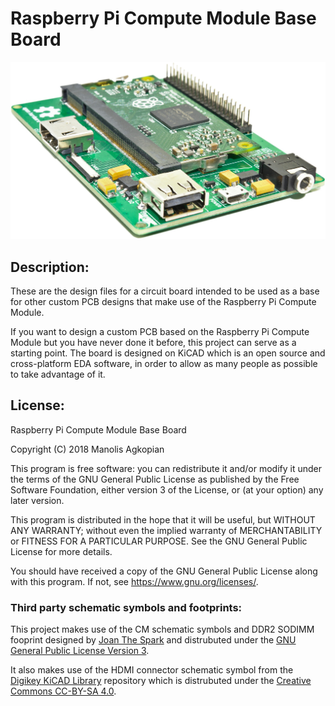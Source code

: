 Raspberry Pi Compute Module Base Board
================================

![Device](/board.jpg?raw=true)

## Description:

These are the design files for a circuit board intended to be used as a base for other custom PCB designs that make use of the Raspberry Pi Compute Module.

If you want to design a custom PCB based on the Raspberry Pi Compute Module but you have never done it before, this project can serve as a starting point. The board is designed on KiCAD which is an open source and cross-platform EDA software, in order to allow as many people as possible to take advantage of it.

## License:

Raspberry Pi Compute Module Base Board

Copyright (C) 2018  Manolis Agkopian

This program is free software: you can redistribute it and/or modify it under the terms of the GNU General Public License as published by the Free Software Foundation, either version 3 of the License, or (at your option) any later version.

This program is distributed in the hope that it will be useful, but WITHOUT ANY WARRANTY; without even the implied warranty of MERCHANTABILITY or FITNESS FOR A PARTICULAR PURPOSE. See the GNU General Public License for more details.

You should have received a copy of the GNU General Public License along with this program. If not, see https://www.gnu.org/licenses/.

### Third party schematic symbols and footprints:

This project makes use of the CM schematic symbols and DDR2 SODIMM fooprint designed by [Joan The Spark](https://github.com/JoanTheSpark/KiCAD) and distrubuted under the [GNU General Public License Version 3](https://www.gnu.org/licenses/gpl.html).

It also makes use of the HDMI connector schematic symbol from the [Digikey KiCAD Library](https://github.com/digikey/digikey-kicad-library) repository which is distrubuted under the [Creative Commons CC-BY-SA 4.0](https://creativecommons.org/licenses/by-sa/4.0).
